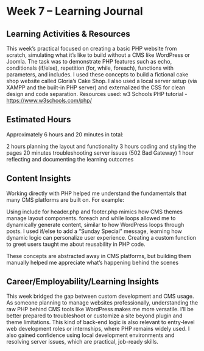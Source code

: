 # Week 7 – Learning Journal

## Learning Activities & Resources
This week’s practical focused on creating a basic PHP website from scratch, simulating what it’s like to build without a CMS like WordPress or Joomla. The task was to demonstrate PHP features such as echo, conditionals (if/else), repetition (for, while, foreach), functions with parameters, and includes. I used these concepts to build a fictional cake shop website called Gloria’s Cake Shop. I also used a local server setup (via XAMPP and the built-in PHP server) and externalized the CSS for clean design and code separation.
Resources used: 
w3 Schools PHP tutorial - https://www.w3schools.com/php/


## Estimated Hours
Approximately 6 hours and 20 minutes in total:

2 hours planning the layout and functionality
3 hours coding and styling the pages
20 minutes troubleshooting server issues (502 Bad Gateway)
1 hour reflecting and documenting the learning outcomes

## Content Insights
Working directly with PHP helped me understand the fundamentals that many CMS platforms are built on. For example:

Using include for header.php and footer.php mimics how CMS themes manage layout components.
foreach and while loops allowed me to dynamically generate content, similar to how WordPress loops through posts.
I used if/else to add a “Sunday Special” message, learning how dynamic logic can personalize user experience.
Creating a custom function to greet users taught me about reusability in PHP code.

These concepts are abstracted away in CMS platforms, but building them manually helped me appreciate what’s happening behind the scenes


## Career/Employability/Learning Insights

This week bridged the gap between custom development and CMS usage. As someone planning to manage websites professionally, understanding the raw PHP behind CMS tools like WordPress makes me more versatile. I’ll be better prepared to troubleshoot or customize a site beyond plugin and theme limitations. This kind of back-end logic is also relevant to entry-level web development roles or internships, where PHP remains widely used. I also gained confidence using local development environments and resolving server issues, which are practical, job-ready skills.

